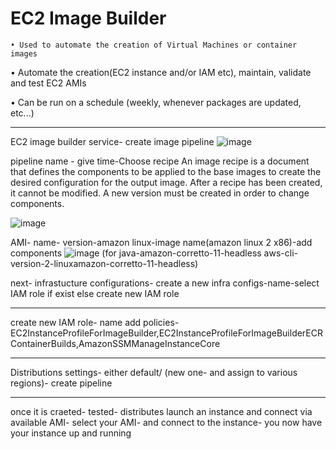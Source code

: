 # EC2 Image Builder

    • Used to automate the creation of Virtual Machines or container images

• Automate the creation(EC2 instance and/or IAM etc), maintain, validate and test EC2 AMIs

• Can be run on a schedule (weekly, whenever packages are updated, etc...)
_______________________________________________________________________________________________________________________
EC2 image builder service- create image pipeline
![image](https://user-images.githubusercontent.com/107784718/212533280-adbea58f-4369-45e9-aad8-12d96b907343.png)

pipeline name - give time-Choose recipe
An image recipe is a document that defines the components to be applied to the base images to create the desired configuration for the output image. After a recipe has been created, it cannot be modified. A new version must be created in order to change components.

![image](https://user-images.githubusercontent.com/107784718/212533413-93dbb0b1-39cf-4929-a83a-83b6297a9f9b.png)

AMI- name- version-amazon linux-image name(amazon linux 2 x86)-add components
![image](https://user-images.githubusercontent.com/107784718/212533499-4360ec2d-afd5-45bf-bc83-e4760b79f0fa.png)
(for java-amazon-corretto-11-headless
aws-cli-version-2-linuxamazon-corretto-11-headless)

next- 
infrastucture configurations-  create a new infra configs-name-select IAM role if exist else create new IAM role 
_________________________
create new IAM role- name
add policies- EC2InstanceProfileForImageBuilder,EC2InstanceProfileForImageBuilderECRContainerBuilds,AmazonSSMManageInstanceCore
____________________________
Distributions settings- either default/ (new one- and assign to various regions)- create pipeline
_____________________________
once it is craeted- tested- distributes
launch an instance and connect via available AMI- select your AMI- and connect to the instance- you now have your instance up and running

